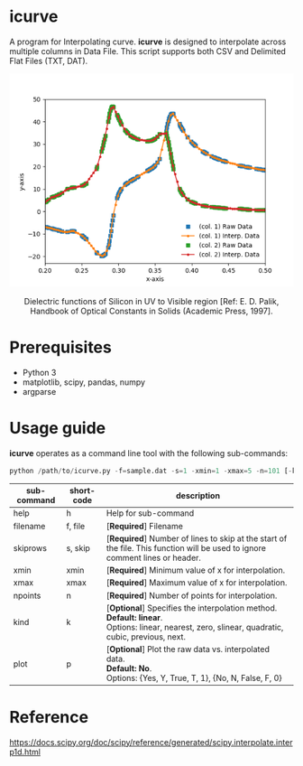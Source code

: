 # icurve
A program for Interpolating curve. **icurve** is designed to interpolate across multiple columns in Data File. This script supports both CSV and Delimited Flat Files (TXT, DAT).

![Si_Palik_UV_Vis](examples/ex2/sample_interp_plot.png)

<p align="center">Dielectric functions of Silicon in UV to Visible region [Ref: E. D. Palik, Handbook of Optical Constants in Solids (Academic Press, 1997].</p>

# Prerequisites

* Python 3
* matplotlib, scipy, pandas, numpy
* argparse

# Usage guide
**icurve** operates as a command line tool with the following sub-commands:

```python
python /path/to/icurve.py -f=sample.dat -s=1 -xmin=1 -xmax=5 -n=101 [-k=linear] [-p=yes]
```
sub-command | short-code | description
---|---|---
help | h |  Help for sub-command
filename |f, file | [**Required**] Filename 
skiprows | s, skip | [**Required**] Number of lines to skip at the start of the file. This function will be used to ignore comment lines or header. 
xmin | xmin | [**Required**] Minimum value of x for interpolation. 
xmax | xmax | [**Required**] Maximum value of x for interpolation. 
npoints | n | [**Required**] Number of points for interpolation. 
kind | k | [**Optional**] Specifies the interpolation method.<br>**Default: linear**.<br>Options: linear, nearest, zero, slinear, quadratic, cubic, previous, next. 
plot |p | [**Optional**] Plot the raw data vs. interpolated data.<br>**Default: No**.<br>Options: {Yes, Y, True, T, 1}, {No, N, False, F, 0} 

# Reference
https://docs.scipy.org/doc/scipy/reference/generated/scipy.interpolate.interp1d.html


